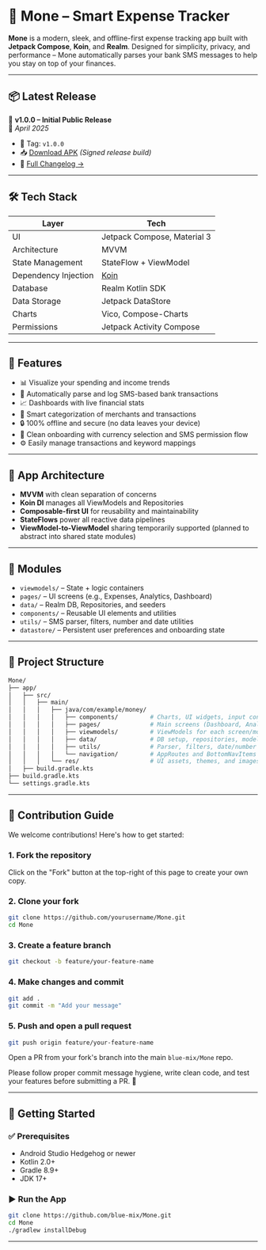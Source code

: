 
# 💸 Mone – Smart Expense Tracker

**Mone** is a modern, sleek, and offline-first expense tracking app built with **Jetpack Compose**, **Koin**, and **Realm**. Designed for simplicity, privacy, and performance – Mone automatically parses your bank SMS messages to help you stay on top of your finances.

---

## 📦 Latest Release

🎉 **v1.0.0 – Initial Public Release**  
📅 *April 2025*

- 🔄 Tag: `v1.0.0`
- 📥 [Download APK](https://github.com/blue-mix/Mone/releases/latest) *(Signed release build)*
- 📝 [Full Changelog →](https://github.com/blue-mix/Mone/releases)

---

## 🛠 Tech Stack

| Layer                | Tech                                                  |
|----------------------|-------------------------------------------------------|
| UI                   | Jetpack Compose, Material 3                           |
| Architecture         | MVVM                                                  |
| State Management     | StateFlow + ViewModel                                 |
| Dependency Injection | [Koin](https://insert-koin.io/)                       |
| Database             | Realm Kotlin SDK                                      |
| Data Storage         | Jetpack DataStore                                     |
| Charts               | Vico, Compose-Charts                                  |
| Permissions          | Jetpack Activity Compose                              |

---

## 📱 Features

- 📊 Visualize your spending and income trends
- 🧾 Automatically parse and log SMS-based bank transactions
- 📈 Dashboards with live financial stats
- 🧠 Smart categorization of merchants and transactions
- 🔒 100% offline and secure (no data leaves your device)
- 🎯 Clean onboarding with currency selection and SMS permission flow
- ⚙️ Easily manage transactions and keyword mappings

---

## 🧱 App Architecture

- **MVVM** with clean separation of concerns
- **Koin DI** manages all ViewModels and Repositories
- **Composable-first UI** for reusability and maintainability
- **StateFlows** power all reactive data pipelines
- **ViewModel-to-ViewModel** sharing temporarily supported (planned to abstract into shared state modules)

---

## 🧹 Modules

- `viewmodels/` – State + logic containers  
- `pages/` – UI screens (e.g., Expenses, Analytics, Dashboard)  
- `data/` – Realm DB, Repositories, and seeders  
- `components/` – Reusable UI elements and utilities  
- `utils/` – SMS parser, filters, number and date utilities  
- `datastore/` – Persistent user preferences and onboarding state  

---

## 🤪 Project Structure

```bash
Mone/
├── app/
│   ├── src/
│   │   ├── main/
│   │   │   ├── java/com/example/money/
│   │   │   │   ├── components/         # Charts, UI widgets, input controls
│   │   │   │   ├── pages/              # Main screens (Dashboard, Analytics, etc.)
│   │   │   │   ├── viewmodels/         # ViewModels for each screen/module
│   │   │   │   ├── data/               # DB setup, repositories, models
│   │   │   │   ├── utils/              # Parser, filters, date/number helpers
│   │   │   │   └── navigation/         # AppRoutes and BottomNavItems
│   │   │   └── res/                    # UI assets, themes, and images
│   ├── build.gradle.kts
├── build.gradle.kts
└── settings.gradle.kts
```

---

## 🚪 Contribution Guide

We welcome contributions! Here's how to get started:

### 1. Fork the repository
Click on the "Fork" button at the top-right of this page to create your own copy.

### 2. Clone your fork
```bash
git clone https://github.com/yourusername/Mone.git
cd Mone
```

### 3. Create a feature branch
```bash
git checkout -b feature/your-feature-name
```

### 4. Make changes and commit
```bash
git add .
git commit -m "Add your message"
```

### 5. Push and open a pull request
```bash
git push origin feature/your-feature-name
```
Open a PR from your fork's branch into the main `blue-mix/Mone` repo.

Please follow proper commit message hygiene, write clean code, and test your features before submitting a PR. 🙌

---

## 🚀 Getting Started

### ✅ Prerequisites

- Android Studio Hedgehog or newer  
- Kotlin 2.0+  
- Gradle 8.9+  
- JDK 17+

### ▶️ Run the App

```bash
git clone https://github.com/blue-mix/Mone.git
cd Mone
./gradlew installDebug
```

---
